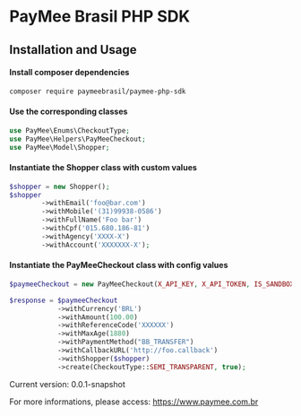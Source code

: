 # PayMee Brasil PHP SDK 
## Installation and Usage
#### Install composer dependencies
```bash
composer require paymeebrasil/paymee-php-sdk
```


#### Use the corresponding classes
```php
use PayMee\Enums\CheckoutType;
use PayMee\Helpers\PayMeeCheckout;
use PayMee\Model\Shopper;
```

#### Instantiate the Shopper class with custom values
```php
$shopper = new Shopper();
$shopper
        ->withEmail('foo@bar.com')
        ->withMobile('(31)99938-0586')
        ->withFullName('Foo bar')
        ->withCpf('015.680.186-81')
        ->withAgency('XXXX-X')
        ->withAccount('XXXXXXX-X');
```
#### Instantiate the PayMeeCheckout class with config values
```php
$paymeeCheckout = new PayMeeCheckout(X_API_KEY, X_API_TOKEN, IS_SANDBOX);
```
```php
$response = $paymeeCheckout
            ->withCurrency('BRL')
            ->withAmount(100.00)
            ->withReferenceCode('XXXXXX')
            ->withMaxAge(1880)
            ->withPaymentMethod("BB_TRANSFER")
            ->withCallbackURL('http://foo.callback')
            ->withShopper($shopper)
            ->create(CheckoutType::SEMI_TRANSPARENT, true);
```

Current version: 0.0.1-snapshot

For more informations, please access: https://www.paymee.com.br
